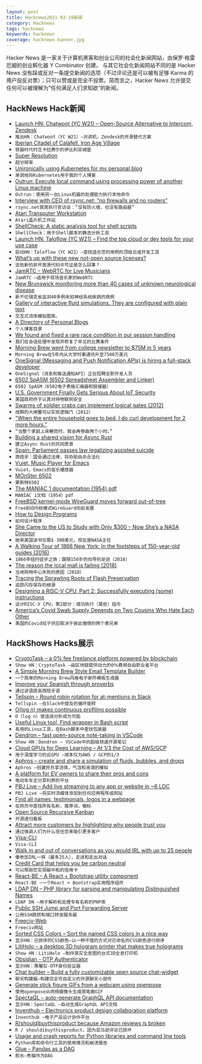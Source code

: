 ```yaml
---
layout: post
title: Hacknews2021-03-19新闻
category: Hacknews
tags: hacknews
keywords: hacknews
coverage: hacknews-banner.jpg
---
```


Hacker News 是一家关于计算机黑客和创业公司的社会化新闻网站，由保罗·格雷厄姆的创业孵化器 Y Combinator 创建。
与其它社会化新闻网站不同的是 Hacker News 没有踩或反对一条提交新闻的选项（不过评论还是可以被有足够 Karma 的用户投反对票）；只可以赞或是完全不投票。简而言之，Hacker News 允许提交任何可以被理解为“任何满足人们求知欲”的新闻。

## HackNews Hack新闻


- [Launch HN: Chatwoot (YC W21) – Open-Source Alternative to Intercom, Zendesk](item?id=26501527)
- `推出HN：Chatwoot（YC W21）–对讲机，Zendesk的开源替代方案`
- [Iberian Citadel of Calafell, Iron Age Village](https://www.atlasobscura.com/places/iberian-citadel-of-calafell)
- `铁器时代村庄卡拉费尔的伊比利亚城堡`
- [Super Resolution](https://blog.adobe.com/en/publish/2021/03/10/from-the-acr-team-super-resolution.html)
- `超分辨率`
- [Unironically using Kubernetes for my personal blog](https://mbuffett.com/posts/kubernetes-setup/)
- `单调地将Kubernetes用于我的个人博客`
- [Outrun: Execute local command using processing power of another Linux machine](https://github.com/Overv/outrun#outrun)
- `Outrun：使用另一台Linux机器的处理能力执行本地命令`
- [Interview with CEO of rsync.net: “no firewalls and no routers”](https://console.dev/qa/rsync-john-kozubik/)
- `rsync.net首席执行官访谈：“没有防火墙，也没有路由器”`
- [Atari Transputer Workstation](http://dunfield.classiccmp.org/atw800/index.htm)
- `Atari晶片机工作站`
- [ShellCheck: A static analysis tool for shell scripts](https://github.com/koalaman/shellcheck)
- `ShellCheck：用于Shell脚本的静态分析工具`
- [Launch HN: Taloflow (YC W21) – Find the top cloud or dev tools for your use case](item?id=26504834)
- `启动HN：Taloflow（YC W21）–查找适合您的用例的顶级云或开发工具`
- [What’s up with these new not-open source licenses?](https://github.blog/2021-03-18-whats-up-with-these-new-not-open-source-licenses/)
- `这些新的非开放源代码许可证是怎么回事？`
- [JamRTC – WebRTC for Live Musicians](https://github.com/lminiero/jamrtc)
- `JamRTC –适用于现场音乐家的WebRTC`
- [New Brunswick monitoring more than 40 cases of unknown neurological disease](https://www.cbc.ca/news/canada/new-brunswick/mad-cow-disease-public-health-1.5953478)
- `新不伦瑞克省监测40多例未知神经系统疾病的病例`
- [Gallery of interactive fluid simulations. They are configured with plain text](https://github.com/cselab/aphros/wiki/Aphros-Explorer)
- `交互式流体模拟图库。`
- [A Directory of Personal Blogs](https://blogsurf.io)
- `个人博客目录`
- [We found and fixed a rare race condition in our session handling](https://github.blog/2021-03-18-how-we-found-and-fixed-a-rare-race-condition-in-our-session-handling/)
- `我们在会话处理中发现并修复了罕见的比赛条件`
- [Morning Brew went from college newsletter to $75M in 5 years](https://www.businessofbusiness.com/videos/austin-rief-how-morning-brew-went-from-college-newsletter-to-75-million/)
- `Morning Brew在5年内从大学时事通讯升至7500万美元`
- [OneSignal (Messaging and Push Notification APIs) is hiring a full-stack developer](https://onesignal.com/careers/cb3e1383-d52c-43e8-8e7b-b49cbadafc85)
- `OneSignal（消息和推送通知API）正在招聘全职开发人员`
- [6502 SpASM (6502 Spreadsheet Assembler and Linker)](https://github.com/tilleul/apple2/tree/master/tools/6502_assembler)
- `6502 SpASM（6502电子表格汇编器和链接器）`
- [U.S. Government Finally Gets Serious About IoT Security](https://spectrum.ieee.org/telecom/wireless/the-us-government-finally-gets-serious-about-iot-security)
- `美国政府终于认真对待物联网安全`
- [Swarms of soldier crabs can implement logical gates (2012)](https://arxiv.org/abs/1204.1749)
- `成群的大闸蟹可以实现逻辑门（2012）`
- [“When the entire household goes to bed, I do curl development for 2 more hours.”](https://twitter.com/bagder/status/1372572657317711876)
- `“当整个家庭上床睡觉时，我会再卷曲两个小时。”`
- [Building a shared vision for Async Rust](https://blog.rust-lang.org/2021/03/18/async-vision-doc.html)
- `建立Async Rust的共同愿景`
- [Spain: Parliament passes law legalizing assisted suicide](https://www.dw.com/en/spain-parliament-passes-law-legalizing-assisted-suicide/a-56914713)
- `西班牙：国会通过法律，将协助自杀合法化`
- [Vuiet, Music Player for Emacs](https://github.com/mihaiolteanu/vuiet/blob/master/README.md)
- `Vuiet，Emacs的音乐播放器`
- [MOnSter 6502](https://monster6502.com/)
- `蒙斯特6502`
- [The MANIAC 1 documentation (1954) pdf](http://www.bitsavers.org/pdf/lanl/LA-1725_The_MANIAC_Jul54.pdf)
- `MANIAC 1文档（1954）pdf`
- [FreeBSD kernel-mode WireGuard moves forward out-of-tree](https://arstechnica.com/gadgets/2021/03/freebsd-kernel-mode-wireguard-moves-forward-out-of-tree/)
- `FreeBSD内核模式WireGuard向前发展`
- [How to Design Programs](https://htdp.org/2018-01-06/Book/)
- `如何设计程序`
- [She Came to the US to Study with Only $300 – Now She’s a NASA Director](https://www.goodnewsnetwork.org/diana-trujillo-nasa-role-model-mars)
- `她来美国读书仅需$ 300美元，现在是NASA主任`
- [A Walking Tour of 1866 New York: In the footsteps of 150-year-old guides (2016)](https://ny.curbed.com/2016/7/27/12278588/new-york-city-historic-guidebooks-walking-tour)
- `1866年纽约徒步之旅：跟随150岁的向导的足迹（2016）`
- [The reason the local mall is failing (2018)](https://www.strongtowns.org/journal/2018/4/23/bon-ton-gone)
- `当地购物中心失败的原因（2018）`
- [Tracing the Sprawling Roots of Flash Preservation](https://www.vice.com/en/article/wx8y5y/tracing-the-sprawling-roots-of-flash-preservation)
- `追踪闪存保存的根源`
- [Designing a RISC-V CPU, Part 2: Successfully executing (some) instructions](https://mcla.ug/blog/risc-v-cpu-part-2.html)
- `设计RISC-V CPU，第2部分：成功执行（某些）指令`
- [America’s Covid Swab Supply Depends on Two Cousins Who Hate Each Other](https://www.bloomberg.com/news/features/2021-03-18/covid-test-swab-company-puritan-faces-family-feud)
- `美国的Covid拭子供应取决于彼此憎恨的两个表兄弟`


## HackShows Hacks展示

- [ CryptoTask – a 0% fee freelance platform powered by blockchain](https://about.cryptotask.org/)
- `Show HN：CryptoTask –由区块链提供动力的0％费用自由职业者平台`
- [ A Simple Morning Brew Style Email Template Builder](https://brewymail.vercel.app/)
- `一个简单的Morning Brew风格电子邮件模板生成器`
- [ Improve your Spanish through proverbs](https://www.dicho.org/allproverbs)
- `通过谚语提高西班牙语`
- [ Tellspin – Round robin rotation for at-mentions in Slack](https://tellspin.app)
- `Tellspin –在Slack中提及的循环旋转`
- [ O(log n) makes continuous profiling possible](https://github.com/pyroscope-io/pyroscope/blob/main/docs/storage-design.md)
- `O（log n）使连续分析成为可能`
- [ Useful Linux tool, Find wrapper in Bash script](https://github.com/abdulbadii/find-list-search-filter-filesystem-thoroughly)
- `有用的Linux工具，在Bash脚本中查找包装器`
- [ Dendron – fast open-source note-taking in VSCode](https://wiki.dendron.so/)
- `Show HN：Dendron – VSCode中的超级快速开源笔记`
- [ Cloud GPUs for Deep Learning – At 1/3 the Cost of AWS/GCP](https://gpu.land/)
- `用于深度学习的云GPU –成本仅为AWS / GCP的1/3`
- [ Aphros – create and share a simulation of fluids, bubbles, and drops](https://cselab.github.io/aphros/wasm/aphros.html)
- `Aphros –创建并共享流体，气泡和液滴的模拟`
- [ A platform for EV owners to share their pros and cons](https://www.myevreview.com)
- `电动车车主分享利弊的平台`
- [ PBJ Live – Add live streaming to any app or website in ~6 LOC](https://pbj.live/)
- `PBJ Live –将实时流媒体添加到任何应用程序或网站`
- [ Find all names, testimonials, logos in a webpage](http://findcustomersweb-production.eba-rfkphe2n.us-west-2.elasticbeanstalk.com/)
- `在网页中查找所有名称，推荐词，徽标`
- [ Open Source Recursive Kanban](https://github.com/hpennington/kanception)
- `开源递归看板`
- [ Attract more customers by highlighting why people trust you](http://shoutout.so/)
- `通过强调人们为什么信任您来吸引更多客户`
- [ Visa-CLI](https://github.com/rand-net/visa-cli)
- `Visa-CLI`
- [ Walk in and out of conversations as you would IRL with up to 25 people](https://links.scena360.com/ImdC13)
- `像参加IRL一样（最多25人），走进和走出对话`
- [ Credit Card that helps you be carbon neutral](https://www.carbongreen.app/)
- `可以帮助您实现碳中和的信用卡`
- [ React-BE – A React + Bootstrap utility component](https://www.npmjs.com/package/@orizens/react-be)
- `React-BE –一个React + Bootstrap实用程序组件`
- [ LDAP DN – PHP library for parsing and manipulating Distinguished Names](https://github.com/paweldecowski/ldap-dn)
- `LDAP DN –用于解析和处理专有名称的PHP库`
- [ Public SSH Jump and Port Forwarding Server](item?id=26500128)
- `公用SSH跳转和端口转发服务器`
- [ Freeciv-Web](https://github.com/freeciv/freeciv-web/)
- `Freeciv网站`
- [ Sorted CSS Colors – Sort the named CSS colors in a nice way](https://enes.in/sorted-colors)
- `显示HN：已排序的CSS颜色–以一种不错的方式对已命名的CSS颜色进行排序`
- [ LitiHolo – a desktop 3D hologram printer that makes true holograms](http://www.litiholo.com/3d-hologram-printer.html#3DHologramPrinterStory)
- `Show HN：LitiHolo –制作真实全息图的台式3D全息打印机`
- [ Obsidian - OTP Authenticator](https://obsidianapp.io/)
- `显示HN：黑曜石-OTP身份验证器`
- [ Chat builder – Build a fully customizable open source chat-widget](https://github.com/papercups-io/chat-builder)
- `聊天构建器–构建完全可自定义的开源聊天小部件`
- [ Generate stick figure GIFs from a webcam using openpose](http://stickfigure-recorder.web.app/)
- `使用openpose从网络摄像头生成简笔画GIF`
- [ SpectaQL – auto-generate GraphQL API documentation](https://github.com/anvilco/spectaql#spectaql)
- `显示HN：SpectaQL –自动生成GraphQL API文档`
- [ Inventhub – Electronics product design collaboration platform](https://inventhub.io)
- `Inventhub –电子产品设计协作平台`
- [ R/shouldibuythisproduct because Amazon reviews is broken](https://www.reddit.com/r/shouldibuythisproduct/)
- `R / shouldibuythisproduct，因为亚马逊评论已损坏`
- [ Usage and crash reports for Python libraries and command line tools](item?id=26508929)
- `Python库和命令行工具的使用情况和崩溃报告`
- [ Glue – Pandas as a DAG](https://gluedata.io/)
- `胶水–熊猫作为DAG`

